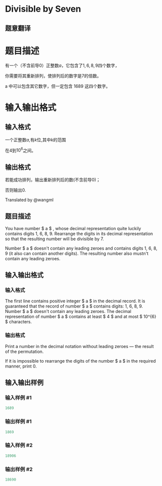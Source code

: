 # Divisible by Seven

## 题意翻译

# 题目描述

有一个（不含前导$0$）正整数$a$，它包含了$1,6,8,9$四个数字，

你需要将其重新排列，使排列后的数字是$7$的倍数。

a 中可以包含其它数字，但一定包含 1689 这四个数字。

# 输入输出格式

## 输入格式

一个正整数$a$,有$k$位,其中$k$的范围

在$4$到$10^6$之间。

## 输出格式

若能成功排列，输出重新排列后的数(不含前导$0$)；

否则输出0.

Translated by @wangml

## 题目描述

You have number $ a $ , whose decimal representation quite luckily contains digits 1, 6, 8, 9. Rearrange the digits in its decimal representation so that the resulting number will be divisible by 7.

Number $ a $ doesn't contain any leading zeroes and contains digits 1, 6, 8, 9 (it also can contain another digits). The resulting number also mustn't contain any leading zeroes.

## 输入输出格式

### 输入格式

The first line contains positive integer $ a $ in the decimal record. It is guaranteed that the record of number $ a $ contains digits: 1, 6, 8, 9. Number $ a $ doesn't contain any leading zeroes. The decimal representation of number $ a $ contains at least $ 4 $ and at most $ 10^{6} $ characters.

### 输出格式

Print a number in the decimal notation without leading zeroes — the result of the permutation.

If it is impossible to rearrange the digits of the number $ a $ in the required manner, print 0.

## 输入输出样例

### 输入样例 #1

```cpp
1689

```
### 输出样例 #1

```cpp
1869

```
### 输入样例 #2

```cpp
18906

```
### 输出样例 #2

```cpp
18690

```
